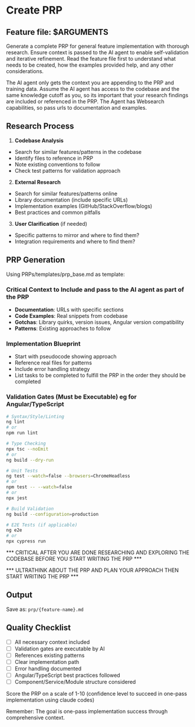# Create PRP

## Feature file: $ARGUMENTS

Generate a complete PRP for general feature implementation with thorough research. Ensure context is passed to the AI agent to enable self-validation and iterative refinement. Read the feature file first to understand what needs to be created, how the examples provided help, and any other considerations.

The AI agent only gets the context you are appending to the PRP and training data. Assume the AI agent has access to the codebase and the same knowledge cutoff as you, so its important that your research findings are included or referenced in the PRP. The Agent has Websearch capabilities, so pass urls to documentation and examples.

## Research Process

1. **Codebase Analysis**
  - Search for similar features/patterns in the codebase
  - Identify files to reference in PRP
  - Note existing conventions to follow
  - Check test patterns for validation approach

2. **External Research**
  - Search for similar features/patterns online
  - Library documentation (include specific URLs)
  - Implementation examples (GitHub/StackOverflow/blogs)
  - Best practices and common pitfalls

3. **User Clarification** (if needed)
  - Specific patterns to mirror and where to find them?
  - Integration requirements and where to find them?

## PRP Generation

Using PRPs/templates/prp_base.md as template:

### Critical Context to Include and pass to the AI agent as part of the PRP
- **Documentation**: URLs with specific sections
- **Code Examples**: Real snippets from codebase
- **Gotchas**: Library quirks, version issues, Angular version compatibility
- **Patterns**: Existing approaches to follow

### Implementation Blueprint
- Start with pseudocode showing approach
- Reference real files for patterns
- Include error handling strategy
- List tasks to be completed to fulfill the PRP in the order they should be completed

### Validation Gates (Must be Executable) eg for Angular/TypeScript
```bash
# Syntax/Style/Linting
ng lint
# or
npm run lint

# Type Checking
npx tsc --noEmit
# or
ng build --dry-run

# Unit Tests
ng test --watch=false --browsers=ChromeHeadless
# or
npm test -- --watch=false
# or
npx jest

# Build Validation
ng build --configuration=production

# E2E Tests (if applicable)
ng e2e
# or
npx cypress run
```

*** CRITICAL AFTER YOU ARE DONE RESEARCHING AND EXPLORING THE CODEBASE BEFORE YOU START WRITING THE PRP ***

*** ULTRATHINK ABOUT THE PRP AND PLAN YOUR APPROACH THEN START WRITING THE PRP ***

## Output
Save as: `prp/{feature-name}.md`

## Quality Checklist
- [ ] All necessary context included
- [ ] Validation gates are executable by AI
- [ ] References existing patterns
- [ ] Clear implementation path
- [ ] Error handling documented
- [ ] Angular/TypeScript best practices followed
- [ ] Component/Service/Module structure considered

Score the PRP on a scale of 1-10 (confidence level to succeed in one-pass implementation using claude codes)

Remember: The goal is one-pass implementation success through comprehensive context.
